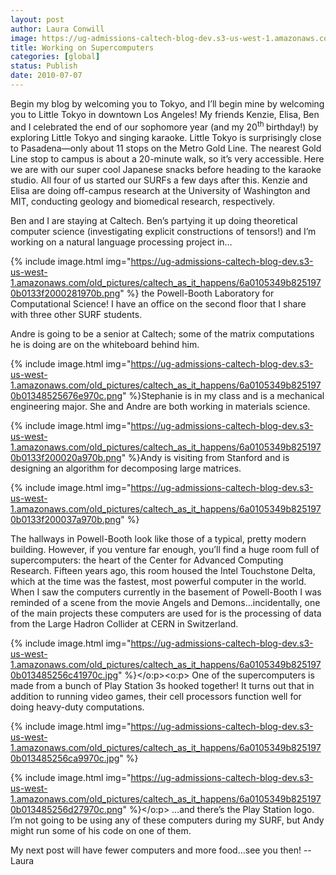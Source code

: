 ```yaml
---
layout: post
author: Laura Conwill
image: https://ug-admissions-caltech-blog-dev.s3-us-west-1.amazonaws.com/old_pictures/caltech_as_it_happens/6a0105349b8251970b01348525684d970c.jpg
title: Working on Supercomputers
categories: [global]
status: Publish
date: 2010-07-07
---
```



Begin my blog by welcoming you to Tokyo, and I’ll begin mine by welcoming you to Little
Tokyo in downtown Los Angeles! My friends Kenzie, Elisa, Ben and I celebrated
the end of our sophomore year (and my 20<sup>th </sup>birthday!) by exploring
Little Tokyo and singing karaoke. Little Tokyo is surprisingly close to
Pasadena—only about 11 stops on the Metro Gold Line. The nearest Gold Line stop to campus is about a 20-minute
walk, so it’s very accessible. Here we are with our super cool Japanese snacks before
heading to the karaoke studio. All four of us started our SURFs a few days
after this. Kenzie and Elisa are doing off-campus research at the University of
Washington and MIT, conducting geology and biomedical research, respectively.

Ben and I are staying at Caltech. Ben’s partying it up doing theoretical
computer science (investigating explicit constructions of tensors!) and I’m
working on a natural language processing project in…


{% include image.html img="https://ug-admissions-caltech-blog-dev.s3-us-west-1.amazonaws.com/old_pictures/caltech_as_it_happens/6a0105349b8251970b0133f2000281970b.png" %}
the Powell-Booth
Laboratory for Computational Science! I have an office on the second floor that
I share with three other SURF students.

Andre is going to
be a senior at Caltech; some of the matrix computations he is doing are on the
whiteboard behind him.


{% include image.html img="https://ug-admissions-caltech-blog-dev.s3-us-west-1.amazonaws.com/old_pictures/caltech_as_it_happens/6a0105349b8251970b01348525676e970c.png" %}Stephanie is in my class and is a mechanical engineering
major. She and Andre are both working in materials science.


{% include image.html img="https://ug-admissions-caltech-blog-dev.s3-us-west-1.amazonaws.com/old_pictures/caltech_as_it_happens/6a0105349b8251970b0133f200020a970b.png" %}Andy is visiting
from Stanford and is designing an algorithm for decomposing large matrices.


{% include image.html img="https://ug-admissions-caltech-blog-dev.s3-us-west-1.amazonaws.com/old_pictures/caltech_as_it_happens/6a0105349b8251970b0133f200037a970b.png" %}

The hallways in
Powell-Booth look like those of a typical, pretty modern building. However, if
you venture far enough, you’ll find a huge room full of supercomputers: the
heart of the Center for Advanced Computing Research. Fifteen years ago, this
room housed the Intel Touchstone Delta, which at the time was the fastest, most
powerful computer in the world. When I saw the computers currently in the basement of
Powell-Booth I was reminded of a scene from the movie Angels and Demons…incidentally,
one of the main projects these computers are used for is the processing of data
from the Large Hadron Collider at CERN in Switzerland.


{% include image.html img="https://ug-admissions-caltech-blog-dev.s3-us-west-1.amazonaws.com/old_pictures/caltech_as_it_happens/6a0105349b8251970b013485256c41970c.jpg" %}</o:p><o:p> One of the
supercomputers is made from a bunch of Play Station 3s hooked together! It
turns out that in addition to running video games, their cell processors
function well for doing heavy-duty computations.


{% include image.html img="https://ug-admissions-caltech-blog-dev.s3-us-west-1.amazonaws.com/old_pictures/caltech_as_it_happens/6a0105349b8251970b013485256ca9970c.jpg" %}

{% include image.html img="https://ug-admissions-caltech-blog-dev.s3-us-west-1.amazonaws.com/old_pictures/caltech_as_it_happens/6a0105349b8251970b013485256d27970c.png" %}</o:p>
…and there’s the
Play Station logo. I’m not going
to be using any of these computers during my SURF, but Andy might run some of
his code on one of them.

My next post will
have fewer computers and more food…see you then!
--Laura
